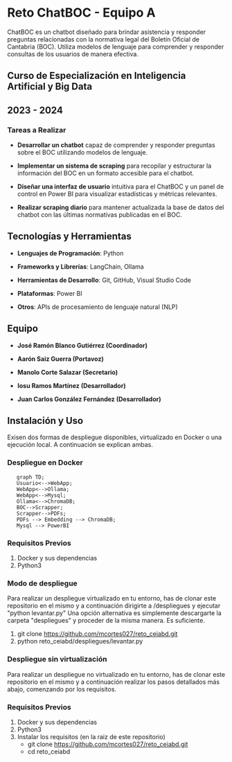 ﻿# Reto ChatBOC - Equipo A



ChatBOC es un chatbot diseñado para brindar asistencia y responder preguntas relacionadas con la normativa legal del Boletín Oficial de Cantabria (BOC). Utiliza modelos de lenguaje para comprender y responder consultas de los usuarios de manera efectiva.



## Curso de Especialización en Inteligencia Artificial y Big Data

## 2023 - 2024



### Tareas a Realizar



- **Desarrollar un chatbot** capaz de comprender y responder preguntas sobre el BOC utilizando modelos de lenguaje.

- **Implementar un sistema de scraping** para recopilar y estructurar la información del BOC en un formato accesible para el chatbot.

- **Diseñar una interfaz de usuario** intuitiva para el ChatBOC y un panel de control en Power BI para visualizar estadísticas y métricas relevantes.

- **Realizar scraping diario** para mantener actualizada la base de datos del chatbot con las últimas normativas publicadas en el BOC.



## Tecnologías y Herramientas



- **Lenguajes de Programación**: Python

- **Frameworks y Librerías**: LangChain, Ollama

- **Herramientas de Desarrollo**: Git, GitHub, Visual Studio Code

- **Plataformas**: Power BI

- **Otros**: APIs de procesamiento de lenguaje natural (NLP)



## Equipo



- **José Ramón Blanco Gutiérrez (Coordinador)**

- **Aarón Saiz Guerra (Portavoz)**

- **Manolo Corte Salazar (Secretario)**

- **Iosu Ramos Martínez (Desarrollador)**

- **Juan Carlos González Fernández (Desarrollador)**



## Instalación y Uso
Exisen dos formas de despliegue disponibles, virtualizado en Docker o una ejecución local. 
A continuación se explican ambas. 

### Despliegue en Docker
```mermaid
   graph TD;
   Usuario<-->WebApp;
   WebApp<-->Ollama;
   WebApp<-->Mysql;
   Ollama<-->ChromaDB;
   BOC-->Scrapper;
   Scrapper-->PDFs;
   PDFs --> Embedding --> ChromaDB;  
   Mysql --> PowerBI
```
### Requisitos Previos
1. Docker y sus dependencias
2. Python3 

### Modo de despliegue
Para realizar un despliegue virtualizado en tu entorno, has de clonar este repositorio en el mismo y a continuación dirigirte a /despliegues y ejecutar "python levantar.py"
Una opción alternativa es simplemente descargarte la carpeta "despliegues" y proceder de la misma manera. Es suficiente. 

1. git clone https://github.com/mcortes027/reto_ceiabd.git
2. python reto_ceiabd/despliegues/levantar.py 


### Despliegue sin virtualización 
Para realizar un despliegue no virtualizado en tu entorno, has de clonar este repositorio en el mismo y a continuación realizar los pasos detallados más abajo, comenzando por los requisitos. 

### Requisitos Previos
1. Docker y sus dependencias
2. Python3
3. Instalar los requisitos (en la raiz de este repositorio)
   - git clone https://github.com/mcortes027/reto_ceiabd.git
   - cd reto_ceiabd

